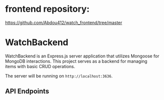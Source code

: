 # frontend repository:
https://github.com/Abdou412/watch_frontend/tree/master

# WatchBackend

WatchBackend is an Express.js server application that utilizes Mongoose for MongoDB interactions. This project serves as a backend for managing items with basic CRUD operations.


The server will be running on `http://localhost:3636`.

## API Endpoints



